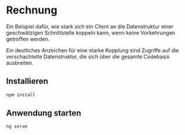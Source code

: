 # Rechnung
Ein Beispiel dafür, wie stark sich ein Client an die Datenstruktur einer geschwätzigen Schnittstelle koppeln kann, wenn keine Vorkehrungen getroffen werden.

Ein deutliches Anzeichen für eine starke Kopplung sind Zugriffe auf die verschachtelte Datenstruktur, die sich über die gesamte Codebasis ausbreiten.

## Installieren
```bash
npm install
```

## Anwendung starten
```bash
ng serve
```
